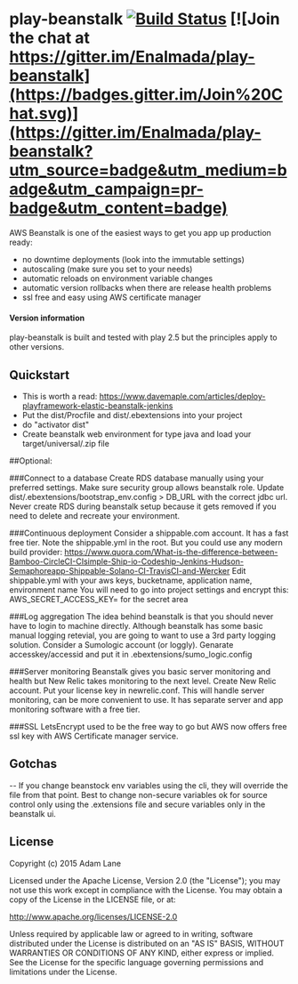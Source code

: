 # play-beanstalk [![Build Status](https://travis-ci.org/Enalmada/play-beanstalk.svg?branch=master)](https://travis-ci.org/Enalmada/play-beanstalk) [![Join the chat at https://gitter.im/Enalmada/play-beanstalk](https://badges.gitter.im/Join%20Chat.svg)](https://gitter.im/Enalmada/play-beanstalk?utm_source=badge&utm_medium=badge&utm_campaign=pr-badge&utm_content=badge)

AWS Beanstalk is one of the easiest ways to get you app up production ready:
 - no downtime deployments (look into the immutable settings)
 - autoscaling (make sure you set to your needs)
 - automatic reloads on environment variable changes
 - automatic version rollbacks when there are release health problems
 - ssl free and easy using AWS certificate manager

#### Version information
play-beanstalk is built and tested with play 2.5 but the principles apply to other versions.

## Quickstart
 - This is worth a read: https://www.davemaple.com/articles/deploy-playframework-elastic-beanstalk-jenkins
 - Put the dist/Procfile and dist/.ebextensions into your project
 - do "activator dist"
 - Create beanstalk web environment for type java and load your target/universal/<appname>.zip file

##Optional:

###Connect to a database
   Create RDS database manually using your preferred settings.  Make sure security group allows beanstalk role.
   Update dist/.ebextensions/bootstrap_env.config > DB_URL with the correct jdbc url.
   Never create RDS during beanstalk setup because it gets removed if you need to delete and recreate your environment.
   
###Continuous deployment
   Consider a shippable.com account.  It has a fast free tier.  Note the shippable.yml in the root.
   But you could use any modern build provider:
   https://www.quora.com/What-is-the-difference-between-Bamboo-CircleCI-CIsimple-Ship-io-Codeship-Jenkins-Hudson-Semaphoreapp-Shippable-Solano-CI-TravisCI-and-Wercker
   Edit shippable.yml with your aws keys, bucketname, application name, environment name
   You will need to go into project settings and encrypt this: AWS_SECRET_ACCESS_KEY=<your secret key here> for the secret area

###Log aggregation
   The idea behind beanstalk is that you should never have to login to machine directly.
   Although beanstalk has some basic manual logging retevial, you are going to want to use a 3rd party logging solution.
   Consider a Sumologic account (or loggly).  Genarate accesskey/accessid and put it in .ebextensions/sumo_logic.config

###Server monitoring
   Beanstalk gives you basic server monitoring and health but New Relic takes monitoring to the next level.
   Create New Relic account.  Put your license key in newrelic.conf.  This will handle server monitoring, can be more convenient to use.
   It has separate server and app monitoring software with a free tier.

###SSL
   LetsEncrypt used to be the free way to go but AWS now offers free ssl key with AWS Certificate manager service.
   
## Gotchas
-- If you change beanstock env variables using the cli, they will override the file from that point.  Best to change non-secure variables ok for source control only using the .extensions file and secure variables only in the beanstalk ui.

## License

Copyright (c) 2015 Adam Lane

Licensed under the Apache License, Version 2.0 (the "License"); you may not use this work except in compliance with the License. You may obtain a copy of the License in the LICENSE file, or at:

http://www.apache.org/licenses/LICENSE-2.0

Unless required by applicable law or agreed to in writing, software distributed under the License is distributed on an "AS IS" BASIS, WITHOUT WARRANTIES OR CONDITIONS OF ANY KIND, either express or implied. See the License for the specific language governing permissions and limitations under the License.


